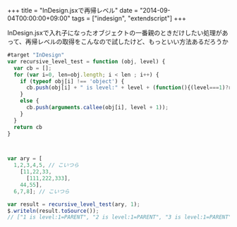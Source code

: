 +++
title = "InDesign.jsxで再帰レベル"
date = "2014-09-04T00:00:00+09:00"
tags = ["indesign", "extendscript"]
+++

InDesign.jsxで入れ子になったオブジェクトの一番親のときだけしたい処理があって、再帰レベルの取得をこんなので試したけど、もっといい方法あるだろうか

```js
#target "InDesign"
var recursive_level_test = function (obj, level) {
  var cb = [];
  for (var i=0, len=obj.length; i < len ; i++) {
    if (typeof obj[i] !== 'object') {
      cb.push(obj[i] + " is level:" + level + (function(){(level===1)?ret="=PARENT":ret=""; return ret})());
    } 
    else {
      cb.push(arguments.callee(obj[i], level + 1));
    }
  }
  return cb
}



var ary = [
  1,2,3,4,5, // こいつら
    [11,22,33,
      [111,222,333],
    44,55],
  6,7,8]; // こいつら

var result = recursive_level_test(ary, 1);
$.writeln(result.toSource());  
// ["1 is level:1=PARENT", "2 is level:1=PARENT", "3 is level:1=PARENT", "4 is level:1=PARENT", "5 is level:1=PARENT", ["11 is level:2", "22 is level:2", "33 is level:2", ["111 is level:3", "222 is level:3", "333 is level:3"], "44 is level:2", "55 is level:2"], "6 is level:1=PARENT", "7 is level:1=PARENT", "8 is level:1=PARENT"]
```

